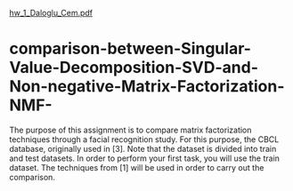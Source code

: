 [hw_1_Daloglu_Cem.pdf](https://github.com/cemdaloglu/comparison-between-Singular-Value-Decomposition-SVD-and-Non-negative-Matrix-Factorization-NMF-/files/6707870/hw_1_Daloglu_Cem.pdf)
# comparison-between-Singular-Value-Decomposition-SVD-and-Non-negative-Matrix-Factorization-NMF-
The purpose of this assignment is to compare matrix factorization techniques through a facial recognition study.
For this purpose, the CBCL database, originally used in [3]. Note that
the dataset is divided into train and test datasets. In order to perform your first task, you will use the train dataset. The
techniques from [1] will be used in order to carry out the comparison.
